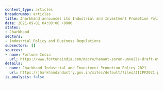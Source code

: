 ```yaml
---
content_type: articles
breadcrumbs: articles
title: Jharkhand announces its Industrial and Investment Promotion Policy
date: 2021-09-01 04:00:00 +0000
states:
- Jharkhand
sectors:
- Industrial Policy and Business Regulations
subsectors: []
sources:
- name: Fortune India
  url: https://www.fortuneindia.com/macro/hemant-soren-unveils-draft-ev-policy-in-delhi/105786
details:
- name: Jharkhand Industrial and Investment Promotion Policy 2021
  url: https://jharkhandindustry.gov.in/sites/default/files/JIIPP2021.pdf
is_analysis: false

---
```

